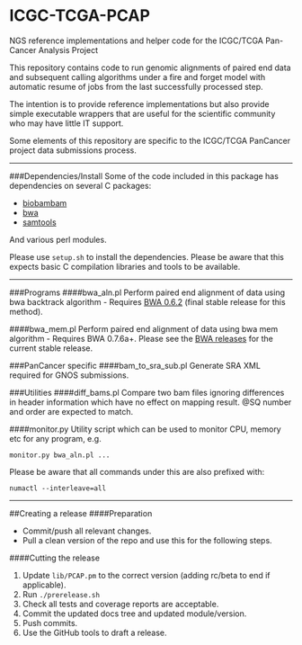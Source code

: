 ICGC-TCGA-PCAP
==============

NGS reference implementations and helper code for the ICGC/TCGA Pan-Cancer Analysis Project

This repository contains code to run genomic alignments of paired end data
and subsequent calling algorithms under a fire and forget model with
automatic resume of jobs from the last successfully processed step.

The intention is to provide reference implementations but also provide
simple executable wrappers that are useful for the scientific community
who may have little IT support.

Some elements of this repository are specific to the ICGC/TCGA PanCancer project
data submissions process.

---

###Dependencies/Install
Some of the code included in this package has dependencies on several C packages:

 * [biobambam](https://github.com/gt1/biobambam)
 * [bwa](https://github.com/lh3/bwa)
 * [samtools](https://github.com/samtools/samtools)

And various perl modules.

Please use `setup.sh` to install the dependencies.  Please be aware that this expects basic C compilation libraries and tools to be available.

---

###Programs
####bwa_aln.pl
Perform paired end alignment of data using bwa backtrack algorithm - Requires [BWA 0.6.2](https://github.com/lh3/bwa/archive/0.6.2.tar.gz) (final stable release for this method).

####bwa_mem.pl
Perform paired end alignment of data using bwa mem algorithm - Requires BWA 0.7.6a+.
Please see the [BWA releases](https://github.com/lh3/bwa/releases) for the current stable release.

###PanCancer specific
####bam\_to\_sra\_sub.pl
Generate SRA XML required for GNOS submissions.

###Utilities
####diff_bams.pl
Compare two bam files ignoring differences in header information which have no effect on mapping result. @SQ number and order are expected to match.

####monitor.py
Utility script which can be used to monitor CPU, memory etc for any program, e.g.

    monitor.py bwa_aln.pl ...

Please be aware that all commands under this are also prefixed with:

    numactl --interleave=all

---

##Creating a release
####Preparation
* Commit/push all relevant changes.
* Pull a clean version of the repo and use this for the following steps.

####Cutting the release
1. Update `lib/PCAP.pm` to the correct version (adding rc/beta to end if applicable).
2. Run `./prerelease.sh`
3. Check all tests and coverage reports are acceptable.
4. Commit the updated docs tree and updated module/version.
5. Push commits.
6. Use the GitHub tools to draft a release.
